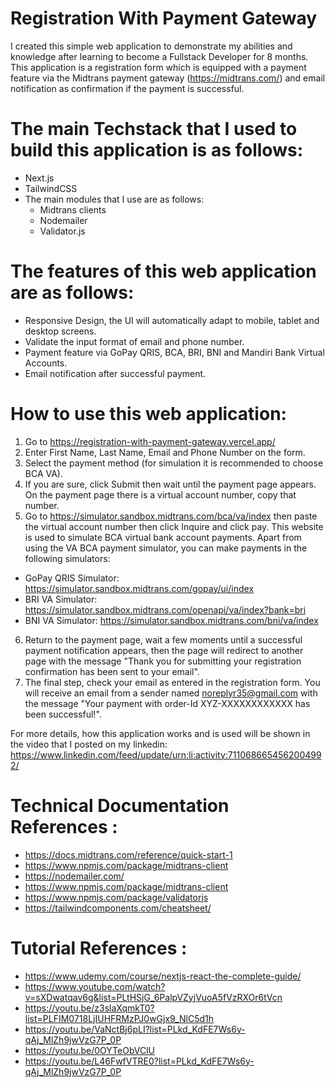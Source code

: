 # Registration With Payment Gateway

I created this simple web application to demonstrate my abilities and knowledge after learning to become a Fullstack Developer for 8 months. This application is a registration form which is equipped with a payment feature via the Midtrans payment gateway (https://midtrans.com/) and email notification as confirmation if the payment is successful.

# The main Techstack that I used to build this application is as follows:

- Next.js
- TailwindCSS
- The main modules that I use are as follows:
  - Midtrans clients
  - Nodemailer
  - Validator.js

# The features of this web application are as follows:

- Responsive Design, the UI will automatically adapt to mobile, tablet and desktop screens.
- Validate the input format of email and phone number.
- Payment feature via GoPay QRIS, BCA, BRI, BNI and Mandiri Bank Virtual Accounts.
- Email notification after successful payment.

# How to use this web application:

1. Go to https://registration-with-payment-gateway.vercel.app/
2. Enter First Name, Last Name, Email and Phone Number on the form.
3. Select the payment method (for simulation it is recommended to choose BCA VA).
4. If you are sure, click Submit then wait until the payment page appears. On the payment page there is a virtual account number, copy that number.
5. Go to https://simulator.sandbox.midtrans.com/bca/va/index then paste the virtual account number then click Inquire and click pay. This website is used to simulate BCA virtual bank account payments. Apart from using the VA BCA payment simulator, you can make payments in the following simulators:

- GoPay QRIS Simulator: https://simulator.sandbox.midtrans.com/gopay/ui/index
- BRI VA Simulator: https://simulator.sandbox.midtrans.com/openapi/va/index?bank=bri
- BNI VA Simulator: https://simulator.sandbox.midtrans.com/bni/va/index

6. Return to the payment page, wait a few moments until a successful payment notification appears, then the page will redirect to another page with the message "Thank you for submitting your registration confirmation has been sent to your email".
7. The final step, check your email as entered in the registration form. You will receive an email from a sender named noreplyr35@gmail.com with the message "Your payment with order-Id XYZ-XXXXXXXXXXXX has been successful!".

For more details, how this application works and is used will be shown in the video that I posted on my linkedin: https://www.linkedin.com/feed/update/urn:li:activity:7110686654562004992/

# Technical Documentation References :

- https://docs.midtrans.com/reference/quick-start-1
- https://www.npmjs.com/package/midtrans-client
- https://nodemailer.com/
- https://www.npmjs.com/package/midtrans-client
- https://www.npmjs.com/package/validatorjs
- https://tailwindcomponents.com/cheatsheet/

# Tutorial References :

- https://www.udemy.com/course/nextjs-react-the-complete-guide/
- https://www.youtube.com/watch?v=sXDwatqav6g&list=PLtHSjG_6PalpVZyjVuoA5fVzRXOr6tVcn
- https://youtu.be/z3slaXqmkT0?list=PLFIM0718LjIUHFRMzPJ0wGjx9_NlC5d1h
- https://youtu.be/VaNctBj6pLI?list=PLkd_KdFE7Ws6y-qAj_MlZh9jwVzG7P_0P
- https://youtu.be/0OYTeObVClU
- https://youtu.be/L46FwfVTRE0?list=PLkd_KdFE7Ws6y-qAj_MlZh9jwVzG7P_0P
